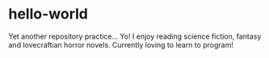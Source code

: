 # hello-world
Yet another repository practice... Yo!
I enjoy reading science fiction, fantasy and lovecraftian horror novels.
Currently loving to learn to program!
